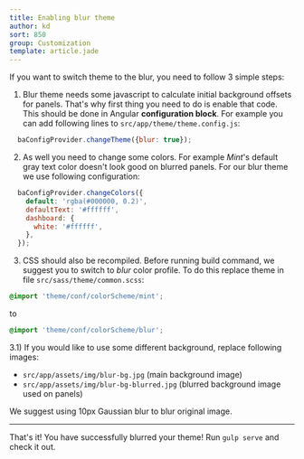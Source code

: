 ```yaml
---
title: Enabling blur theme
author: kd
sort: 850
group: Customization
template: article.jade
---
```


If you want to switch theme to the blur, you need to follow 3 simple steps:

1) Blur theme needs some javascript to calculate initial background offsets for panels.
That's why first thing you need to do is enable that code.
This should be done in Angular **configuration block**. 
For example you can add following lines to `src/app/theme/theme.config.js`:
```javascript
  baConfigProvider.changeTheme({blur: true});
```

2) As well you need to change some colors. 
For example *Mint*'s default gray text color doesn't look good on blurred panels.
For our blur theme we use following configuration:
```javascript
  baConfigProvider.changeColors({
    default: 'rgba(#000000, 0.2)',
    defaultText: '#ffffff',
    dashboard: {
      white: '#ffffff',
    },
  });
```
3) CSS should also be recompiled. 
Before running build command, we suggest you to switch to *blur* color profile.
To do this replace theme in file `src/sass/theme/common.scss`:

 
```scss
@import 'theme/conf/colorScheme/mint';
```
 
to
 
```scss
@import 'theme/conf/colorScheme/blur';
```

3.1) If you would like to use some different background, replace following images:

- `src/app/assets/img/blur-bg.jpg` (main background image)
- `src/app/assets/img/blur-bg-blurred.jpg` (blurred background image used on panels)

We suggest using 10px Gaussian blur to blur original image.

_________________________________________ 
That's it! You have successfully blurred your theme! Run `gulp serve` and check it out.
